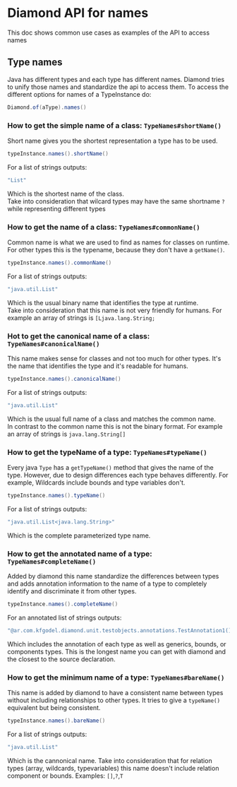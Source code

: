 # Diamond API for names
This doc shows common use cases as examples of the API to access names


## Type names
Java has different types and each type has different names.
Diamond tries to unify those names and standardize the api to access them.
To access the different options for names of a TypeInstance do:
```java
Diamond.of(aType).names()
``` 

### How to get the simple name of a class: `TypeNames#shortName()`
Short name gives you the shortest representation a type has to be used.
```java
typeInstance.names().shortName()
```
For a list of strings outputs:
```java
"List"
```
Which is the shortest name of the class.  
Take into consideration that wilcard types may have the same shortname `?` while
representing different types

### How to get the name of a class: `TypeNames#commonName()`
Common name is what we are used to find as names for classes on runtime. 
For other types this is the typename, because they don't have a `getName()`.
```java
typeInstance.names().commonName()
``` 
For a list of strings outputs:
```java
"java.util.List"
```
Which is the usual binary name that identifies the type at runtime.  
Take into consideration that this name is not very friendly for humans.
For example an array of strings is `[Ljava.lang.String;`

### Hot to get the canonical name of a class: `TypeNames#canonicalName()`
This name makes sense for classes and not too much for other types. It's
the name that identifies the type and it's readable for humans.
```java
typeInstance.names().canonicalName()
```
For a list of strings outputs:
```java
"java.util.List"
```
Which is the usual full name of a class and matches the common name.  
In contrast to the common name this is not the binary format.
For example an array of strings is `java.lang.String[]`

### How to get the typeName of a type: `TypeNames#typeName()`
Every java `Type` has a `getTypeName()` method that gives the name of the type.
However, due to design differences each type behaves differently. 
For example, Wildcards include bounds and type variables don't.

```java
typeInstance.names().typeName()
```
For a list of strings outputs:
```java
"java.util.List<java.lang.String>"
```
Which is the complete parameterized type name.  

### How to get the annotated name of a type: `TypeNames#completeName()`
Added by diamond this name standardize the differences between types and 
adds annotation information to the name of a type to completely identify and 
discriminate it from other types.
```java
typeInstance.names().completeName()
```
For an annotated list of strings outputs:
```java
"@ar.com.kfgodel.diamond.unit.testobjects.annotations.TestAnnotation1() java.util.List<@ar.com.kfgodel.diamond.unit.testobjects.annotations.TestAnnotation2() java.lang.String>"
```
Which includes the annotation of each type as well as generics, bounds, or components types.
This is the longest name you can get with diamond and the closest to the source declaration.

### How to get the minimum name of a type: `TypeNames#bareName()`
This name is added by diamond to have a consistent name between types without 
including relationships to other types. It tries to give a `typeName()` equivalent
but being consistent.

```java
typeInstance.names().bareName()
```
For a list of strings outputs:
```java
"java.util.List"
```
Which is the cannonical name.
Take into consideration that for relation types (array, wildcards, typevariables)
this name doesn't include relation component or bounds. Examples: `[]`,`?`,`T`
